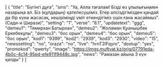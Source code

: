 [
  {
    "title": "Бүгінгі дұға",
    "sms": "Уа, Алла тағалам! Бізді өз ұлылығыңмен назарыңа ал. Біз (құлдарың) қателесушіміз. Егер әлсіздігімізден қандай да бір күнә жасасақ, кешіріміңді үміт еткендігіміз үшін ғана жасаймыз”. (Сади-и Ширази)",
    "setting": "1",
    "verse": "8.1",
    "updatetext": "ggg",
    "demeu1": "Темирхан Батырхан",
    "demeu2": "Жоламан Қуанышбек Еркебекұлы",
    "demeu3": "бос орын",
    "demeu4": "бос орын",
    "demeu5": "бос орын",
    "kod1": "9399",
    "kod2": "2939",
    "kod3": "2930",
    "video": "15",
    "newssetting": "no",
    "oraza": "no",
    "live": "hrnT2IFqyro",
    "dostup": "yes",
    "promokod": "qwerty",
    "image": "https://imgs.muftyat.kz/orig/07791eda-4b0c-4c14-95ed-efe911f9448c.jpg",
    "news": "Рамазан айына 3 күн қалды"
  }
]
